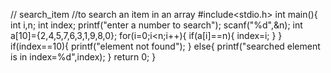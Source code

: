 // search_item
//to search an item in an array 
#include<stdio.h>
int main(){
	int i,n;
	int index;
	printf("enter a number to search");
	scanf("%d",&n);
	int a[10]={2,4,5,7,6,3,1,9,8,0};
	for(i=0;i<n;i++){
		if(a[i]==n){
			index=i;
		}
	}
	if(index==10){
		printf("element not found");
	}
	else{
		printf("searched element is in index=%d",index);
	}
	return 0;
}
